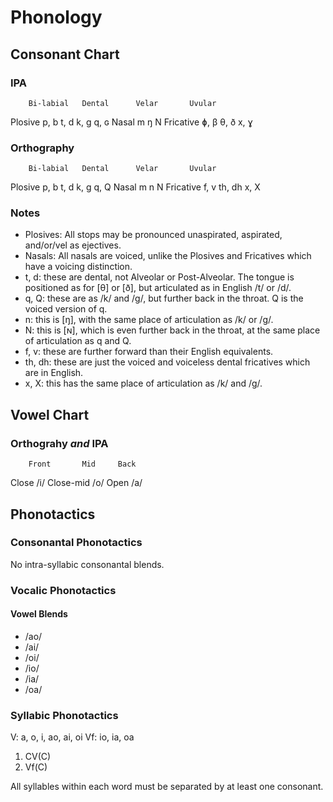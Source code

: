 # Phonology

## Consonant Chart

### IPA

		Bi-labial	Dental		Velar		Uvular
Plosive		p, b		t, d		k, g		q, ɢ
Nasal		m				ŋ		N
Fricative	ɸ, β		θ, ð		x, ɣ

### Orthography

		Bi-labial	Dental		Velar		Uvular
Plosive		p, b		t, d		k, g		q, Q
Nasal		m				n		N
Fricative	f, v		th, dh		x, X

### Notes
* Plosives: All stops may be pronounced unaspirated, aspirated, and/or/vel as ejectives.
* Nasals: All nasals are voiced, unlike the Plosives and Fricatives which have a voicing distinction.
* t, d: these are dental, not Alveolar or Post-Alveolar. The tongue is positioned as for [θ] or [ð], but articulated as in English /t/ or /d/.
* q, Q: these are as /k/ and /g/, but further back in the throat. Q is the voiced version of q.
* n: this is [ŋ], with the same place of articulation as /k/ or /g/.
* N: this is [ɴ], which is even further back in the throat, at the same place of articulation as q and Q.
* f, v: these are further forward than their English equivalents.
* th, dh: these are just the voiced and voiceless dental fricatives which are in English.
* x, X: this has the same place of articulation as /k/ and /g/.

## Vowel Chart

### Orthograhy _and_ IPA

		Front		Mid		Back
Close		/i/
Close-mid					/o/
Open		/a/

## Phonotactics

### Consonantal Phonotactics

No intra-syllabic consonantal blends.

### Vocalic Phonotactics

#### Vowel Blends

* /ao/
* /ai/
* /oi/
* /io/
* /ia/
* /oa/

### Syllabic Phonotactics

V: a, o, i, ao, ai, oi
Vf: io, ia, oa

1. CV(C)
2. Vf(C)

All syllables within each word must be separated by at least one consonant.
